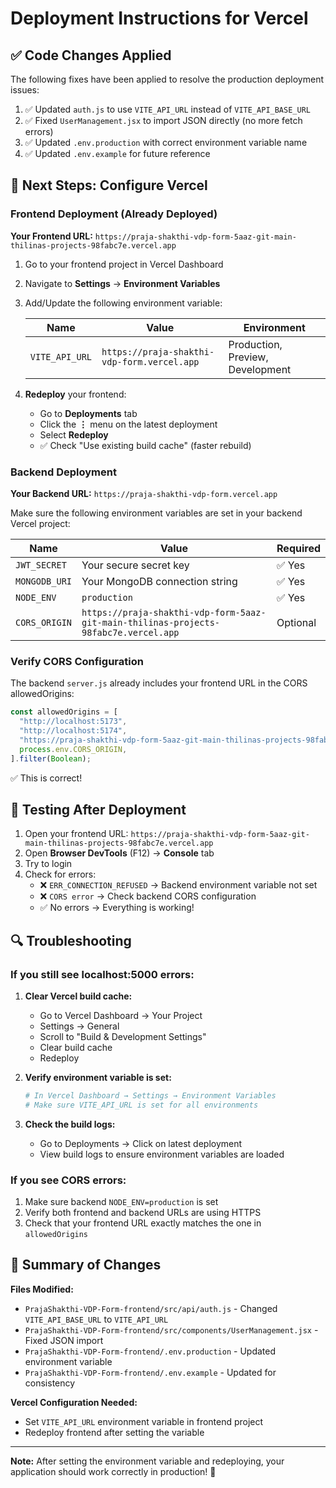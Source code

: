 # Deployment Instructions for Vercel

## ✅ Code Changes Applied

The following fixes have been applied to resolve the production deployment issues:

1. ✅ Updated `auth.js` to use `VITE_API_URL` instead of `VITE_API_BASE_URL`
2. ✅ Fixed `UserManagement.jsx` to import JSON directly (no more fetch errors)
3. ✅ Updated `.env.production` with correct environment variable name
4. ✅ Updated `.env.example` for future reference

## 🚀 Next Steps: Configure Vercel

### Frontend Deployment (Already Deployed)

**Your Frontend URL:** `https://praja-shakthi-vdp-form-5aaz-git-main-thilinas-projects-98fabc7e.vercel.app`

1. Go to your frontend project in Vercel Dashboard
2. Navigate to **Settings** → **Environment Variables**
3. Add/Update the following environment variable:

   | Name | Value | Environment |
   |------|-------|-------------|
   | `VITE_API_URL` | `https://praja-shakthi-vdp-form.vercel.app` | Production, Preview, Development |

4. **Redeploy** your frontend:
   - Go to **Deployments** tab
   - Click the **⋮** menu on the latest deployment
   - Select **Redeploy**
   - ✅ Check "Use existing build cache" (faster rebuild)

### Backend Deployment

**Your Backend URL:** `https://praja-shakthi-vdp-form.vercel.app`

Make sure the following environment variables are set in your backend Vercel project:

| Name | Value | Required |
|------|-------|----------|
| `JWT_SECRET` | Your secure secret key | ✅ Yes |
| `MONGODB_URI` | Your MongoDB connection string | ✅ Yes |
| `NODE_ENV` | `production` | ✅ Yes |
| `CORS_ORIGIN` | `https://praja-shakthi-vdp-form-5aaz-git-main-thilinas-projects-98fabc7e.vercel.app` | Optional |

### Verify CORS Configuration

The backend `server.js` already includes your frontend URL in the CORS allowedOrigins:
```javascript
const allowedOrigins = [
  "http://localhost:5173",
  "http://localhost:5174",
  "https://praja-shakthi-vdp-form-5aaz-git-main-thilinas-projects-98fabc7e.vercel.app",
  process.env.CORS_ORIGIN,
].filter(Boolean);
```

✅ This is correct!

## 🧪 Testing After Deployment

1. Open your frontend URL: `https://praja-shakthi-vdp-form-5aaz-git-main-thilinas-projects-98fabc7e.vercel.app`
2. Open **Browser DevTools** (F12) → **Console** tab
3. Try to login
4. Check for errors:
   - ❌ `ERR_CONNECTION_REFUSED` → Backend environment variable not set
   - ❌ `CORS error` → Check backend CORS configuration
   - ✅ No errors → Everything is working!

## 🔍 Troubleshooting

### If you still see localhost:5000 errors:

1. **Clear Vercel build cache:**
   - Go to Vercel Dashboard → Your Project
   - Settings → General
   - Scroll to "Build & Development Settings"
   - Clear build cache
   - Redeploy

2. **Verify environment variable is set:**
   ```bash
   # In Vercel Dashboard → Settings → Environment Variables
   # Make sure VITE_API_URL is set for all environments
   ```

3. **Check the build logs:**
   - Go to Deployments → Click on latest deployment
   - View build logs to ensure environment variables are loaded

### If you see CORS errors:

1. Make sure backend `NODE_ENV=production` is set
2. Verify both frontend and backend URLs are using HTTPS
3. Check that your frontend URL exactly matches the one in `allowedOrigins`

## 📝 Summary of Changes

**Files Modified:**
- `PrajaShakthi-VDP-Form-frontend/src/api/auth.js` - Changed `VITE_API_BASE_URL` to `VITE_API_URL`
- `PrajaShakthi-VDP-Form-frontend/src/components/UserManagement.jsx` - Fixed JSON import
- `PrajaShakthi-VDP-Form-frontend/.env.production` - Updated environment variable
- `PrajaShakthi-VDP-Form-frontend/.env.example` - Updated for consistency

**Vercel Configuration Needed:**
- Set `VITE_API_URL` environment variable in frontend project
- Redeploy frontend after setting the variable

---

**Note:** After setting the environment variable and redeploying, your application should work correctly in production! 🎉
